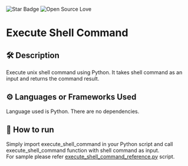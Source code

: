 ![Star Badge](https://img.shields.io/static/v1?label=%F0%9F%8C%9F&message=If%20Useful&style=style=flat&color=BC4E99)
![Open Source Love](https://badges.frapsoft.com/os/v1/open-source.svg?v=103)


# Execute Shell Command

## 🛠️ Description
Execute unix shell command using Python. It takes shell command as an input and returns the command result.


## ⚙️ Languages or Frameworks Used
<!--Remove the below lines and add yours -->
Language used is Python. There are no dependencies.

## 🌟 How to run 
Simply import execute_shell_command in your Python script and call execute_shell_command function with shell command as input.<br>
For sample please refer [execute_shell_command_reference.py](execute_shell_command_reference.py) script.


